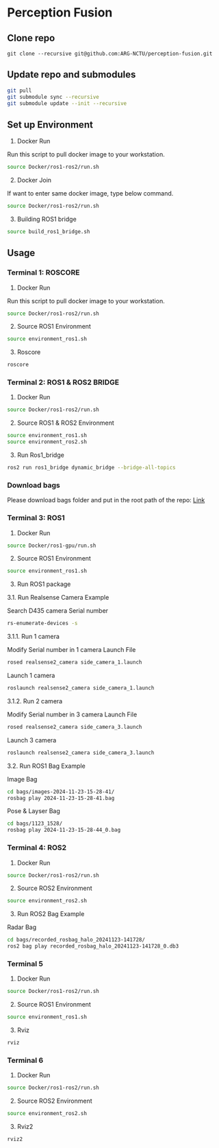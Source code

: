 # Perception Fusion

## Clone repo 

```
git clone --recursive git@github.com:ARG-NCTU/perception-fusion.git
``` 

## Update repo and submodules

```bash
git pull
git submodule sync --recursive
git submodule update --init --recursive
```

## Set up Environment

1. Docker Run

Run this script to pull docker image to your workstation.

```bash
source Docker/ros1-ros2/run.sh
```

2. Docker Join

If want to enter same docker image, type below command.

```bash
source Docker/ros1-ros2/run.sh
```

3. Building ROS1 bridge

```bash
source build_ros1_bridge.sh
```

## Usage

### Terminal 1: ROSCORE

1. Docker Run

Run this script to pull docker image to your workstation.

```bash
source Docker/ros1-ros2/run.sh
```

2. Source ROS1 Environment

```bash
source environment_ros1.sh
```

3. Roscore

```bash
roscore
```
### Terminal 2: ROS1 & ROS2 BRIDGE

1. Docker Run

```bash
source Docker/ros1-ros2/run.sh
```

2. Source ROS1 & ROS2 Environment

```bash
source environment_ros1.sh
source environment_ros2.sh
```

3. Run Ros1_bridge

```bash
ros2 run ros1_bridge dynamic_bridge --bridge-all-topics
```

### Download bags

Please download bags folder and put in the root path of the repo: [Link](http://gofile.me/773h8/WtbSM5xSh) 

### Terminal 3: ROS1

1. Docker Run

```bash
source Docker/ros1-gpu/run.sh
```

2. Source ROS1 Environment

```bash
source environment_ros1.sh
```

3. Run ROS1 package

3.1. Run Realsense Camera Example

Search D435 camera Serial number
```bash
rs-enumerate-devices -s
```

3.1.1. Run 1 camera

Modify Serial number in 1 camera Launch File
```bash
rosed realsense2_camera side_camera_1.launch
```

Launch 1 camera
```bash
roslaunch realsense2_camera side_camera_1.launch
```

3.1.2. Run 2 camera

Modify Serial number in 3 camera Launch File
```bash
rosed realsense2_camera side_camera_3.launch
```

Launch 3 camera
```bash
roslaunch realsense2_camera side_camera_3.launch
```


3.2. Run ROS1 Bag Example

Image Bag
```bash
cd bags/images-2024-11-23-15-28-41/
rosbag play 2024-11-23-15-28-41.bag 
```

Pose & Layser Bag
```bash
cd bags/1123_1528/
rosbag play 2024-11-23-15-28-44_0.bag 
```

### Terminal 4: ROS2

1. Docker Run

```bash
source Docker/ros1-ros2/run.sh
```

2. Source ROS2 Environment

```bash
source environment_ros2.sh
```

3. Run ROS2 Bag Example

Radar Bag
```bash
cd bags/recorded_rosbag_halo_20241123-141728/
ros2 bag play recorded_rosbag_halo_20241123-141728_0.db3
```

### Terminal 5
1. Docker Run

```bash
source Docker/ros1-ros2/run.sh
```

2. Source ROS1 Environment

```bash
source environment_ros1.sh
```

3. Rviz

```bash
rviz
```

### Terminal 6
1. Docker Run

```bash
source Docker/ros1-ros2/run.sh
```

2. Source ROS2 Environment

```bash
source environment_ros2.sh
```

3. Rviz2

```bash
rviz2
```

